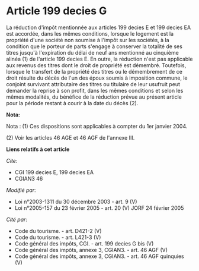 # Article 199 decies G

La réduction d'impôt mentionnée aux articles 199 decies E et 199 decies EA est accordée, dans les mêmes conditions, lorsque
le logement est la propriété d'une société non soumise à l'impôt sur les sociétés, à la condition que le porteur de parts
s'engage à conserver la totalité de ses titres jusqu'à l'expiration du délai de neuf ans mentionné au cinquième alinéa (1) de
l'article 199 decies E. En outre, la réduction n'est pas applicable aux revenus des titres dont le droit de propriété est
démembré. Toutefois, lorsque le transfert de la propriété des titres ou le démembrement de ce droit résulte du décès de l'un
des époux soumis à imposition commune, le conjoint survivant attributaire des titres ou titulaire de leur usufruit peut
demander la reprise à son profit, dans les mêmes conditions et selon les mêmes modalités, du bénéfice de la réduction prévue
au présent article pour la période restant à courir à la date du décès (2).

**Nota:**

Nota : (1) Ces dispositions sont applicables à compter du 1er janvier 2004.

(2) Voir les articles 46 AGE et 46 AGF de l'annexe III.

**Liens relatifs à cet article**

_Cite_:

  - CGI 199 decies E, 199 decies EA
  - CGIAN3 46

_Modifié par_:

  - Loi n°2003-1311 du 30 décembre 2003 - art. 9 (V)
  - Loi n°2005-157 du 23 février 2005 - art. 20 (V) JORF 24 février 2005

_Cité par_:

  - Code du tourisme. - art. D421-2 (V)
  - Code du tourisme. - art. L421-3 (V)
  - Code général des impôts, CGI. - art. 199 decies G bis (V)
  - Code général des impôts, annexe 3, CGIAN3. - art. 46 AGF (V)
  - Code général des impôts, annexe 3, CGIAN3. - art. 46 AGF quinquies (V)
